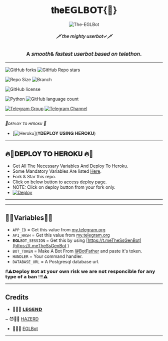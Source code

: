 <h1 align="center">
  <b>𝐭𝐡𝐞𝗘𝗚𝗟𝗕𝗢𝗧{🚩}</b>
</h1>

<p align="center">
  <img src="https://telegra.ph//file/399aadf710f9e2ac186f6.jpg" alt="The-EGLBot">
</p>

<h6 align="center">
  <b>🗡️ 𝘵𝘩𝘦 𝘮𝘪𝘨𝘩𝘵𝘺 𝘶𝘴𝘦𝘳𝘣𝘰𝘵✓🗡️ </b>
</h6>

<h3 align="center">
  <b>A 𝘴𝘮𝘰𝘰𝘵𝘩& 𝘧𝘢𝘴𝘵𝘦𝘴𝘵 𝘶𝘴𝘦𝘳𝘣𝘰𝘵 𝘣𝘢𝘴𝘦𝘥 𝘰𝘯 𝘵𝘦𝘭𝘦𝘵𝘩𝘰𝘯.</b>
</h3>

------
![GitHub forks](https://img.shields.io/github/forks/The-eglBot/EGLBot?style=social)
![GitHub Repo stars](https://img.shields.io/github/stars/The-eglBot/EGLbot?style=social)

![Repo Size](https://img.shields.io/github/repo-size/The-eglBot/EGLBot?&style=social&logo=github)
![Branch](https://img.shields.io/badge/Branch-Master-black?&style=social&logo=github)

![GitHub license](https://img.shields.io/github/license/The-eglBot/EGLBot?&style=social&logo=github)

![Python](https://img.shields.io/badge/Python-v3.10-white?style=social&logo=python)
![GitHub language count](https://img.shields.io/github/languages/count/The-eglBot/EGLBot?&style=social&logo=hyper)

[![Telegram Group](https://img.shields.io/badge/Telegram-Group-white?&style=social&logo=telegram)](https://t.me/OwnTerritory)
[![Telegram Channel](https://img.shields.io/badge/Telegram-Channel-white?&style=social&logo=telegram)](https://t.me/ll_EGL_ll)

------
<i> 🖤ᴅᴇᴘʟᴏʏ ᴛᴏ ʜᴇʀᴏᴋᴜ 🖤</i>
- [![Heroku](https://img.shields.io/badge/EGLBot-Deploy%20To%20Heroku-red?style=for-the-badge&logo=heroku)](#𝐃𝐄𝐏𝐋𝐎𝐘 𝐔𝐒𝐈𝐍𝐆 𝐇𝐄𝐑𝐎𝐊𝐔)


---------
## 🔥🍻𝐃𝐄𝐏𝐋𝐎𝐘 𝐓𝐎 𝐇𝐄𝐑𝐎𝐊𝐔 🔥🍻
- Get All The Necessary Variables And Deploy To Heroku.
- Some Mandatory Variables Are listed [Here](#Variables).
- Fork & Star this repo.
- Click on below button to access deploy page.
- NOTE: Click on deploy button from your fork only.
- [![Deploy](https://www.herokucdn.com/deploy/button.svg)](https://heroku.com/deploy)

----
----
## 🤍🤍Variables🤍🤍

- `APP_ID`  =  Get this value from [my.telegram.org](https://my.telegram.org)
- `API_HASH`  =  Get this value from [my.telegram.org](https://my.telegram.org)
- `𝐄𝐆𝐋BOT_SESSION`  =  Get this by using [https://t.meTheSsGenBot](https://t.meTheSsGenBot )
- `BOT_TOKEN`  =  Make A Bot From [@BotFather](https://t.me/botfather) and paste it's token.
- `HANDLER`  =  Your command handler.
- `DATABASE_URL`  =  A Postgresql database url.

#⚠️𝗗𝗲𝗽𝗹𝗼𝘆 𝗕𝗼𝘁 𝗮𝘁 𝘆𝗼𝘂𝗿 𝗼𝘄𝗻 𝗿𝗶𝘀𝗸 
𝘄𝗲 𝗮𝗿𝗲 𝗻𝗼𝘁 𝗿𝗲𝘀𝗽𝗼𝗻𝗰𝗶𝗯𝗹𝗲 𝗳𝗼𝗿 𝗮𝗻𝘆 𝘁𝘆𝗽𝗲 𝗼𝗳 𝗮 𝗯𝗮𝗻 !!!!⚠️

-----
## Credits

- 💖🌚👿 [𝗟𝗘𝗚𝗘𝗡𝗗](https://t.meLEGENDGOD)

~ 😈🌚🤍 [HAZERD](https://t.mell_AVI_ll)
- 💖🌚💜 [EGLBot](https://github.com/The-eglBot)

------
